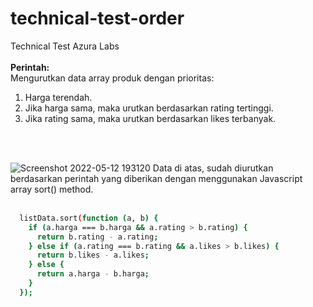 # technical-test-order
Technical Test Azura Labs
<br/><br/>
<b>Perintah:</b><br/>
Mengurutkan data array produk dengan prioritas:
<ol>
  <li>Harga terendah.</li>
  <li>Jika harga sama, maka urutkan berdasarkan rating tertinggi.</li>
  <li>Jika rating sama, maka urutkan berdasarkan likes terbanyak.</li>
</ol>
<br/><br/>

![Screenshot 2022-05-12 193120](https://user-images.githubusercontent.com/70563202/168075498-55142f34-4f7c-4c3d-a771-c90a018aaa7a.png)
Data di atas, sudah diurutkan berdasarkan perintah yang diberikan dengan menggunakan Javascript array sort() method. <br /><br />

```bash
  listData.sort(function (a, b) {
    if (a.harga === b.harga && a.rating > b.rating) {
      return b.rating - a.rating;
    } else if (a.rating === b.rating && a.likes > b.likes) {
      return b.likes - a.likes;
    } else {
      return a.harga - b.harga;
    }
  });
   ```
